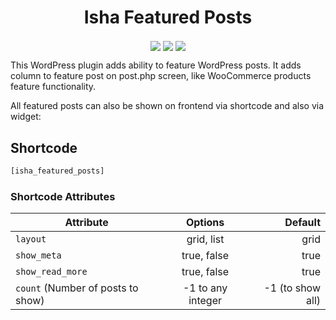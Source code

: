 <h1 align="center">Isha Featured Posts</h1>
<p align="center"><img src="https://img.shields.io/badge/size-8%20KB-orange" align="center"> <img src="https://img.shields.io/badge/version-v1.0-green" align="center"> <img src="https://img.shields.io/badge/php-v7+-blue" align="center"></p>
This WordPress plugin adds ability to feature WordPress posts. It adds column to feature post on post.php screen, like WooCommerce products feature functionality.

All featured posts can also be shown on frontend via shortcode and also via widget:

## Shortcode

```php
[isha_featured_posts]

```

### Shortcode Attributes

| Attribute                         |      Options      |          Default |
| --------------------------------- | :---------------: | ---------------: |
| `layout`                          |    grid, list     |             grid |
| `show_meta`                       |    true, false    |             true |
| `show_read_more`                  |    true, false    |             true |
| `count` (Number of posts to show) | -1 to any integer | -1 (to show all) |
